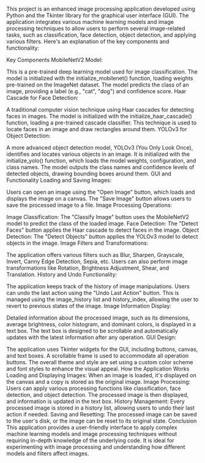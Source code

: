 This project is an enhanced image processing application developed using Python and the Tkinter library for the graphical user interface (GUI). The application integrates various machine learning models and image processing techniques to allow users to perform several image-related tasks, such as classification, face detection, object detection, and applying various filters. Here's an explanation of the key components and functionality:

Key Components
MobileNetV2 Model:

This is a pre-trained deep learning model used for image classification. The model is initialized with the initialize_mobilenet() function, loading weights pre-trained on the ImageNet dataset.
The model predicts the class of an image, providing a label (e.g., "cat", "dog") and confidence score.
Haar Cascade for Face Detection:

A traditional computer vision technique using Haar cascades for detecting faces in images. The model is initialized with the initialize_haar_cascade() function, loading a pre-trained cascade classifier.
This technique is used to locate faces in an image and draw rectangles around them.
YOLOv3 for Object Detection:

A more advanced object detection model, YOLOv3 (You Only Look Once), identifies and locates various objects in an image. It is initialized with the initialize_yolo() function, which loads the model weights, configuration, and class names.
The model outputs the class names and confidence levels of detected objects, drawing bounding boxes around them.
GUI and Functionality
Loading and Saving Images:

Users can open an image using the "Open Image" button, which loads and displays the image on a canvas.
The "Save Image" button allows users to save the processed image to a file.
Image Processing Operations:

Image Classification: The "Classify Image" button uses the MobileNetV2 model to predict the class of the loaded image.
Face Detection: The "Detect Faces" button applies the Haar cascade to detect faces in the image.
Object Detection: The "Detect Objects" button applies the YOLOv3 model to detect objects in the image.
Image Filters and Transformations:

The application offers various filters such as Blur, Sharpen, Grayscale, Invert, Canny Edge Detection, Sepia, etc.
Users can also perform image transformations like Rotation, Brightness Adjustment, Shear, and Translation.
History and Undo Functionality:

The application keeps track of the history of image manipulations. Users can undo the last action using the "Undo Last Action" button.
This is managed using the image_history list and history_index, allowing the user to revert to previous states of the image.
Image Information Display:

Detailed information about the processed image, such as its dimensions, average brightness, color histogram, and dominant colors, is displayed in a text box.
The text box is designed to be scrollable and automatically updates with the latest information after any operation.
GUI Design:

The application uses Tkinter widgets for the GUI, including buttons, canvas, and text boxes.
A scrollable frame is used to accommodate all operation buttons.
The overall theme and style are set using a custom color scheme and font styles to enhance the visual appeal.
How the Application Works
Loading and Displaying Images: When an image is loaded, it's displayed on the canvas and a copy is stored as the original image.
Image Processing: Users can apply various processing functions like classification, face detection, and object detection. The processed image is then displayed, and information is updated in the text box.
History Management: Every processed image is stored in a history list, allowing users to undo their last action if needed.
Saving and Resetting: The processed image can be saved to the user's disk, or the image can be reset to its original state.
Conclusion
This application provides a user-friendly interface to apply complex machine learning models and image processing techniques without requiring in-depth knowledge of the underlying code. It is ideal for experimenting with image processing and understanding how different models and filters affect images.
